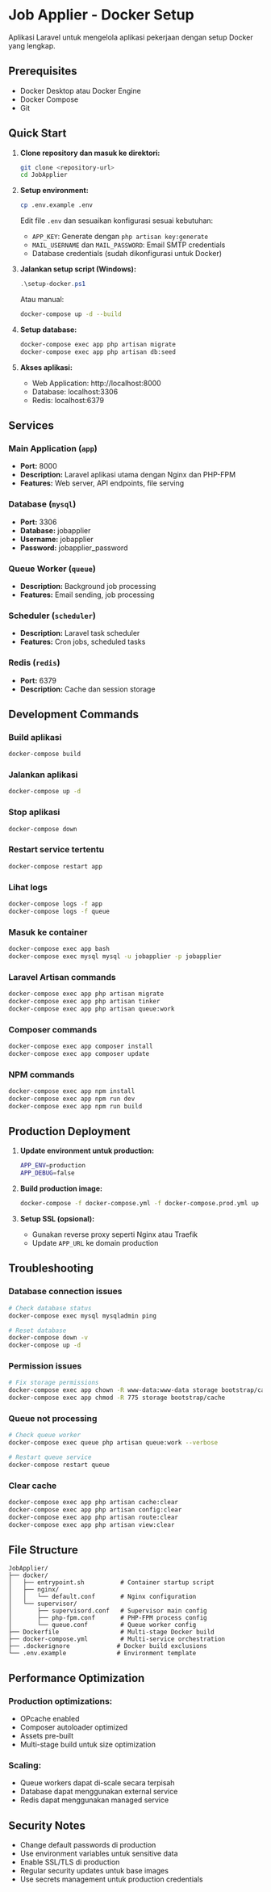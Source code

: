 # Job Applier - Docker Setup

Aplikasi Laravel untuk mengelola aplikasi pekerjaan dengan setup Docker yang lengkap.

## Prerequisites

- Docker Desktop atau Docker Engine
- Docker Compose
- Git

## Quick Start

1. **Clone repository dan masuk ke direktori:**
   ```bash
   git clone <repository-url>
   cd JobApplier
   ```

2. **Setup environment:**
   ```bash
   cp .env.example .env
   ```
   
   Edit file `.env` dan sesuaikan konfigurasi sesuai kebutuhan:
   - `APP_KEY`: Generate dengan `php artisan key:generate`
   - `MAIL_USERNAME` dan `MAIL_PASSWORD`: Email SMTP credentials
   - Database credentials (sudah dikonfigurasi untuk Docker)

3. **Jalankan setup script (Windows):**
   ```powershell
   .\setup-docker.ps1
   ```
   
   Atau manual:
   ```bash
   docker-compose up -d --build
   ```

4. **Setup database:**
   ```bash
   docker-compose exec app php artisan migrate
   docker-compose exec app php artisan db:seed
   ```

5. **Akses aplikasi:**
   - Web Application: http://localhost:8000
   - Database: localhost:3306
   - Redis: localhost:6379

## Services

### Main Application (`app`)
- **Port:** 8000
- **Description:** Laravel aplikasi utama dengan Nginx dan PHP-FPM
- **Features:** Web server, API endpoints, file serving

### Database (`mysql`)
- **Port:** 3306
- **Database:** jobapplier
- **Username:** jobapplier
- **Password:** jobapplier_password

### Queue Worker (`queue`)
- **Description:** Background job processing
- **Features:** Email sending, job processing

### Scheduler (`scheduler`)
- **Description:** Laravel task scheduler
- **Features:** Cron jobs, scheduled tasks

### Redis (`redis`)
- **Port:** 6379
- **Description:** Cache dan session storage

## Development Commands

### Build aplikasi
```bash
docker-compose build
```

### Jalankan aplikasi
```bash
docker-compose up -d
```

### Stop aplikasi
```bash
docker-compose down
```

### Restart service tertentu
```bash
docker-compose restart app
```

### Lihat logs
```bash
docker-compose logs -f app
docker-compose logs -f queue
```

### Masuk ke container
```bash
docker-compose exec app bash
docker-compose exec mysql mysql -u jobapplier -p jobapplier
```

### Laravel Artisan commands
```bash
docker-compose exec app php artisan migrate
docker-compose exec app php artisan tinker
docker-compose exec app php artisan queue:work
```

### Composer commands
```bash
docker-compose exec app composer install
docker-compose exec app composer update
```

### NPM commands
```bash
docker-compose exec app npm install
docker-compose exec app npm run dev
docker-compose exec app npm run build
```

## Production Deployment

1. **Update environment untuk production:**
   ```bash
   APP_ENV=production
   APP_DEBUG=false
   ```

2. **Build production image:**
   ```bash
   docker-compose -f docker-compose.yml -f docker-compose.prod.yml up -d --build
   ```

3. **Setup SSL (opsional):**
   - Gunakan reverse proxy seperti Nginx atau Traefik
   - Update `APP_URL` ke domain production

## Troubleshooting

### Database connection issues
```bash
# Check database status
docker-compose exec mysql mysqladmin ping

# Reset database
docker-compose down -v
docker-compose up -d
```

### Permission issues
```bash
# Fix storage permissions
docker-compose exec app chown -R www-data:www-data storage bootstrap/cache
docker-compose exec app chmod -R 775 storage bootstrap/cache
```

### Queue not processing
```bash
# Check queue worker
docker-compose exec queue php artisan queue:work --verbose

# Restart queue service
docker-compose restart queue
```

### Clear cache
```bash
docker-compose exec app php artisan cache:clear
docker-compose exec app php artisan config:clear
docker-compose exec app php artisan route:clear
docker-compose exec app php artisan view:clear
```

## File Structure

```
JobApplier/
├── docker/
│   ├── entrypoint.sh          # Container startup script
│   ├── nginx/
│   │   └── default.conf       # Nginx configuration
│   └── supervisor/
│       ├── supervisord.conf   # Supervisor main config
│       ├── php-fpm.conf       # PHP-FPM process config
│       └── queue.conf         # Queue worker config
├── Dockerfile                 # Multi-stage Docker build
├── docker-compose.yml         # Multi-service orchestration
├── .dockerignore             # Docker build exclusions
└── .env.example              # Environment template
```

## Performance Optimization

### Production optimizations:
- OPcache enabled
- Composer autoloader optimized
- Assets pre-built
- Multi-stage build untuk size optimization

### Scaling:
- Queue workers dapat di-scale secara terpisah
- Database dapat menggunakan external service
- Redis dapat menggunakan managed service

## Security Notes

- Change default passwords di production
- Use environment variables untuk sensitive data
- Enable SSL/TLS di production
- Regular security updates untuk base images
- Use secrets management untuk production credentials

